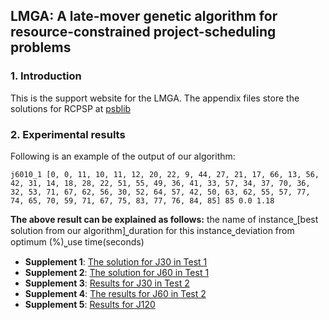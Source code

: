 ## LMGA: A late-mover genetic algorithm for resource-constrained project-scheduling problems

### 1. Introduction
This is the support website for the LMGA. The appendix files store the solutions for RCPSP at [psblib](http://www.om-db.wi.tum.de/psplib/library.html) 


###  2. Experimental results
Following is an example of the output of our algorithm:
```
j6010_1 [0, 0, 11, 10, 11, 12, 20, 22, 9, 44, 27, 21, 17, 66, 13, 56, 42, 31, 14, 18, 28, 22, 51, 55, 49, 36, 41, 33, 57, 34, 37, 70, 36, 32, 53, 71, 67, 62, 56, 30, 52, 64, 57, 42, 50, 63, 62, 55, 57, 77, 74, 65, 70, 59, 71, 67, 75, 83, 77, 76, 84, 85] 85 0.0 1.18
```
**The above result can be explained as follows:**
the name of instance⎵[best solution from our algorithm]⎵duration for this instance⎵deviation from optimum (%)⎵use time(seconds)


- **Supplement 1**: [The solution for J30 in Test 1](j30detail_30.md)
- **Supplement 2**:  [The solution for J60 in Test 1](experiments/Supplement2.md)
- **Supplement 3**:  [Results for J30 in Test 2](experiments/Supplement4.md)
- **Supplement 4**:  [The results for J60 in Test 2 ](experiments/Supplement5.md)
- **Supplement 5**:  [Results for J120](experiments/Supplement6.md)






